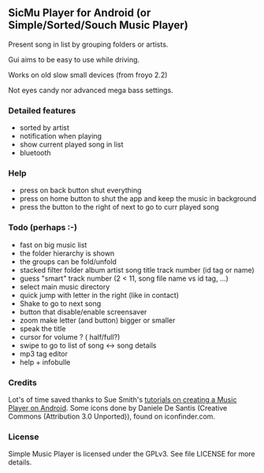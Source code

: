 ## SicMu Player for Android (or Simple/Sorted/Souch Music Player)

Present song in list by grouping folders or artists.

Gui aims to be easy to use while driving.

Works on old slow small devices (from froyo 2.2)

Not eyes candy nor advanced mega bass settings.

### Detailed features
- sorted by artist
- notification when playing
- show current played song in list
- bluetooth

### Help
- press on back button shut everything
- press on home button to shut the app and keep the music in background
- press the button to the right of next to go to curr played song

### Todo (perhaps :-)
- fast on big music list
- the folder hierarchy is shown
- the groups can be fold/unfold
- stacked filter
  folder
  album
  artist
  song title
  track number (id tag or name)
- guess "smart" track number (2 < 11, song file name vs id tag, ...)
- select main music directory
- quick jump with letter in the right (like in contact)
- Shake to go to next song
- button that disable/enable screensaver
- zoom make letter (and button) bigger or smaller
- speak the title
- cursor for volume ? ( half/full?)
- swipe to go to list of song <-> song details
- mp3 tag editor
- help + infobulle

### Credits

Lot's of time saved thanks to Sue Smith's [tutorials on creating a Music Player on Android](http://code.tutsplus.com/tutorials/create-a-music-player-on-android-project-setup--mobile-22764).
Some icons done by Daniele De Santis (Creative Commons (Attribution 3.0 Unported)), found on iconfinder.com.

### License

Simple Music Player is licensed under the GPLv3. See file LICENSE for more details.

